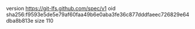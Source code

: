 version https://git-lfs.github.com/spec/v1
oid sha256:f9593e5de5e79af60faa49b6e0aba3fe36c877dddfaeec726829e64dba8b813e
size 110
